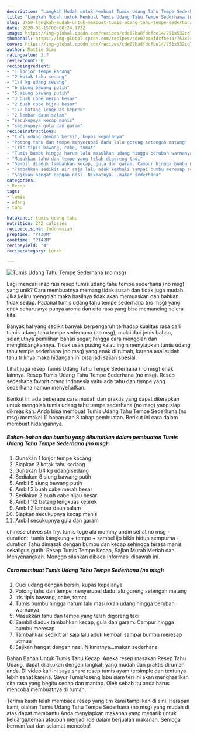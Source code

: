 ```yaml
---
description: "Langkah Mudah untuk Membuat Tumis Udang Tahu Tempe Sederhana (no msg), Bikin Ngiler"
title: "Langkah Mudah untuk Membuat Tumis Udang Tahu Tempe Sederhana (no msg), Bikin Ngiler"
slug: 3750-langkah-mudah-untuk-membuat-tumis-udang-tahu-tempe-sederhana-no-msg-bikin-ngiler
date: 2020-08-15T00:00:24.173Z
image: https://img-global.cpcdn.com/recipes/cde07ba8fdcfbe14/751x532cq70/tumis-udang-tahu-tempe-sederhana-no-msg-foto-resep-utama.jpg
thumbnail: https://img-global.cpcdn.com/recipes/cde07ba8fdcfbe14/751x532cq70/tumis-udang-tahu-tempe-sederhana-no-msg-foto-resep-utama.jpg
cover: https://img-global.cpcdn.com/recipes/cde07ba8fdcfbe14/751x532cq70/tumis-udang-tahu-tempe-sederhana-no-msg-foto-resep-utama.jpg
author: Mattie Sims
ratingvalue: 3.7
reviewcount: 6
recipeingredient:
- "1 lonjor tempe kacang"
- "2 kotak tahu sedang"
- "1/4 kg udang sedang"
- "6 siung bawang putih"
- "5 siung bawang putih"
- "3 buah cabe merah besar"
- "2 buah cabe hijau besar"
- "1/2 batang lengkuas keprek"
- "2 lembar daun salam"
- "secukupnya kecap manis"
- "secukupnya gula dan garam"
recipeinstructions:
- "Cuci udang dengan bersih, kupas kepalanya"
- "Potong tahu dan tempe menyerupai dadu lalu goreng setengah matang"
- "Iris tipis bawang, cabe, tomat"
- "Tumis bumbu hingga harum lalu masukkan udang hingga berubah warnanya"
- "Masukkan tahu dan tempe yang telah digoreng tadi"
- "Sambil diaduk tambahkan kecap, gula dan garam. Campur hingga bumbu meresap"
- "Tambahkan sedikit air saja lalu aduk kembali sampai bumbu meresap semua"
- "Sajikan hangat dengan nasi. Nikmatnya...makan sederhana"
categories:
- Resep
tags:
- tumis
- udang
- tahu

katakunci: tumis udang tahu 
nutrition: 242 calories
recipecuisine: Indonesian
preptime: "PT30M"
cooktime: "PT42M"
recipeyield: "4"
recipecategory: Lunch

---
```



![Tumis Udang Tahu Tempe Sederhana (no msg)](https://img-global.cpcdn.com/recipes/cde07ba8fdcfbe14/751x532cq70/tumis-udang-tahu-tempe-sederhana-no-msg-foto-resep-utama.jpg)

Lagi mencari inspirasi resep tumis udang tahu tempe sederhana (no msg) yang unik? Cara membuatnya memang tidak susah dan tidak juga mudah. Jika keliru mengolah maka hasilnya tidak akan memuaskan dan bahkan tidak sedap. Padahal tumis udang tahu tempe sederhana (no msg) yang enak seharusnya punya aroma dan cita rasa yang bisa memancing selera kita.

Banyak hal yang sedikit banyak berpengaruh terhadap kualitas rasa dari tumis udang tahu tempe sederhana (no msg), mulai dari jenis bahan, selanjutnya pemilihan bahan segar, hingga cara mengolah dan menghidangkannya. Tidak usah pusing kalau ingin menyiapkan tumis udang tahu tempe sederhana (no msg) yang enak di rumah, karena asal sudah tahu triknya maka hidangan ini bisa jadi sajian spesial.

Lihat juga resep Tumis Udang Tahu Tempe Sederhana (no msg) enak lainnya. Resep Tumis Udang Tahu Tempe Sederhana (no msg). Resep sederhana favorit orang Indonesia yaitu ada tahu dan tempe yang sederhana namun menyehatkan.


Berikut ini ada beberapa cara mudah dan praktis yang dapat diterapkan untuk mengolah tumis udang tahu tempe sederhana (no msg) yang siap dikreasikan. Anda bisa membuat Tumis Udang Tahu Tempe Sederhana (no msg) memakai 11 bahan dan 8 tahap pembuatan. Berikut ini cara dalam membuat hidangannya.

<!--inarticleads1-->

##### Bahan-bahan dan bumbu yang dibutuhkan dalam pembuatan Tumis Udang Tahu Tempe Sederhana (no msg):

1. Gunakan 1 lonjor tempe kacang
1. Siapkan 2 kotak tahu sedang
1. Gunakan 1/4 kg udang sedang
1. Sediakan 6 siung bawang putih
1. Ambil 5 siung bawang putih
1. Ambil 3 buah cabe merah besar
1. Sediakan 2 buah cabe hijau besar
1. Ambil 1/2 batang lengkuas keprek
1. Ambil 2 lembar daun salam
1. Siapkan secukupnya kecap manis
1. Ambil secukupnya gula dan garam


chinese chives stir fry. tumis toge ala mommy andin sehat no msg - duration:. tumis kangkung + tempe + sambel ijo bikin hidup sempurna - duration Tahu dimasak dengan bumbu dan kecap sehingga terasa manis sekaligus gurih. Resep Tumis Tempe Kecap, Sajian Murah Meriah dan Menyenangkan. Monggo silahkan dibaca informasi dibawah ini. 

<!--inarticleads2-->

##### Cara membuat Tumis Udang Tahu Tempe Sederhana (no msg):

1. Cuci udang dengan bersih, kupas kepalanya
1. Potong tahu dan tempe menyerupai dadu lalu goreng setengah matang
1. Iris tipis bawang, cabe, tomat
1. Tumis bumbu hingga harum lalu masukkan udang hingga berubah warnanya
1. Masukkan tahu dan tempe yang telah digoreng tadi
1. Sambil diaduk tambahkan kecap, gula dan garam. Campur hingga bumbu meresap
1. Tambahkan sedikit air saja lalu aduk kembali sampai bumbu meresap semua
1. Sajikan hangat dengan nasi. Nikmatnya...makan sederhana


Bahan Bahan Untuk Tumis Tahu Kecap. Aneka resep masakan Resep Tahu Udang, dapat dilakukan dengan langkah yang mudah dan praktis dirumah anda. Di video kali ini saya share resep tumis ayam tersimple dan tentunya lebih sehat karena. Sayur Tumis/oseng labu siam teri ini akan menghasilkan cita rasa yang begitu sedap dan mantap. Oleh sebab itu anda harus mencoba membuatnya di rumah. 

Terima kasih telah membaca resep yang tim kami tampilkan di sini. Harapan kami, olahan Tumis Udang Tahu Tempe Sederhana (no msg) yang mudah di atas dapat membantu Anda menyiapkan makanan yang menarik untuk keluarga/teman ataupun menjadi ide dalam berjualan makanan. Semoga bermanfaat dan selamat mencoba!
